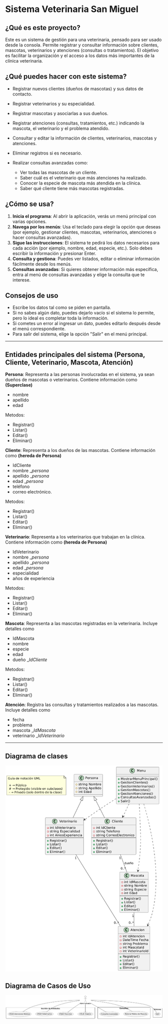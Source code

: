 # Sistema Veterinaria San Miguel

## ¿Qué es este proyecto?

Este es un sistema de gestión para una veterinaria, pensado para ser usado desde la consola. Permite registrar y consultar información sobre clientes, mascotas, veterinarios y atenciones (consultas o tratamientos). El objetivo es facilitar la organización y el acceso a los datos más importantes de la clínica veterinaria.

## ¿Qué puedes hacer con este sistema?

- Registrar nuevos clientes (dueños de mascotas) y sus datos de contacto.
- Registrar veterinarios y su especialidad.
- Registrar mascotas y asociarlas a sus dueños.
- Registrar atenciones (consultas, tratamientos, etc.) indicando la mascota, el veterinario y el problema atendido.
- Consultar y editar la información de clientes, veterinarios, mascotas y atenciones.
- Eliminar registros si es necesario.
- Realizar consultas avanzadas como:

  - Ver todas las mascotas de un cliente.
  - Saber cuál es el veterinario que más atenciones ha realizado.
  - Conocer la especie de mascota más atendida en la clínica.
  - Saber qué cliente tiene más mascotas registradas.

## ¿Cómo se usa?

1. **Inicia el programa**: Al abrir la aplicación, verás un menú principal con varias opciones.
2. **Navega por los menús**: Usa el teclado para elegir la opción que deseas (por ejemplo, gestionar clientes, mascotas, veterinarios, atenciones o hacer consultas avanzadas).
3. **Sigue las instrucciones**: El sistema te pedirá los datos necesarios para cada acción (por ejemplo, nombre, edad, especie, etc.). Solo debes escribir la información y presionar Enter.
4. **Consulta y gestiona**: Puedes ver listados, editar o eliminar información fácilmente desde los menús.
5. **Consultas avanzadas**: Si quieres obtener información más específica, entra al menú de consultas avanzadas y elige la consulta que te interese.

## Consejos de uso

- Escribe los datos tal como se piden en pantalla.
- Si no sabes algún dato, puedes dejarlo vacío si el sistema lo permite, pero lo ideal es completar toda la información.
- Si cometes un error al ingresar un dato, puedes editarlo después desde el menú correspondiente.
- Para salir del sistema, elige la opción "Salir" en el menú principal.

---

## Entidades principales del sistema (Persona, Cliente, Veterinario, Mascota, Atención)

**Persona**: Representa a las personas involucradas en el sistema, ya sean dueños de mascotas o veterinarios. Contiene información como **(Superclase)**

- nombre
- apellido
- edad

Metodos:

- Registrar()
- Listar()
- Editar()
- Eliminar()

**Cliente**: Representa a los dueños de las mascotas. Contiene información como **(hereda de Persona)**

- IdCliente
- nombre _*persona*
- apellido _*persona*
- edad _*persona*
- teléfono
- correo electrónico.

Metodos:

- Registrar()
- Listar()
- Editar()
- Eliminar()

**Veterinario**: Representa a los veterinarios que trabajan en la clínica. Contiene información como **(hereda de Persona)**

- IdVeterinario
- nombre _*persona*
- apellido _*persona*
- edad _*persona*
- especialidad
- años de experiencia

Metodos:

- Registrar()
- Listar()
- Editar()
- Eliminar()

**Mascota**: Representa a las mascotas registradas en la veterinaria. Incluye detalles como

- IdMascota
- nombre
- especie
- edad
- dueño _*IdCliente*

Metodos:

- Registrar()
- Listar()
- Editar()
- Eliminar()

**Atención**: Registra las consultas y tratamientos realizados a las mascotas. Incluye detalles como

- fecha
- problema
- mascota _*IdMascota*
- veterinario _*IdVeterinario*

---

## Diagrama de clases

![Diagrama de clases](docs/DiagramaDeClases.png)

## Diagrama de Casos de Uso

![Diagrama de casos de uso](docs/DiagramaDeCasosDeUso.png)
